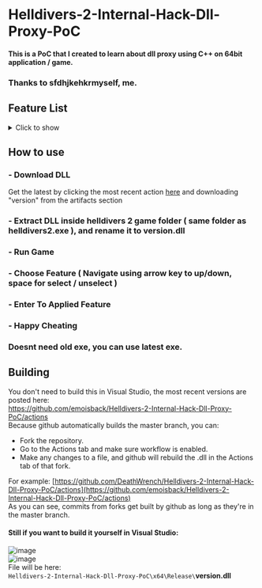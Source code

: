 # Helldivers-2-Internal-Hack-Dll-Proxy-PoC

#### This is a PoC that I created to learn about dll proxy using C++ on 64bit application / game.

### Thanks to sfdhjkehkrmyself, me.

## Feature List
<details>
  <summary>Click to show</summary>
  
  | Cheat | Description |
  |----------|----------|
  | Infinite Health | Makes you invulnerable to most forms of damage |
  | Infinite Grenades | Grenades are always at max capacity |
  | Infinite Grenades (legit) | Grenades decrease, but never drops to zero. Allows you to collect grenade boxes |
  | Infinite Ammunition | Ammunition is always at max capacity |
  | Infinite Ammunition (legit) | Ammunition decreases, but never drops to zero. Allows you to collect supply packs |
  | Infinite Syringes | Syringes are always at max capacity |
  | Infinite Syringes (legit) | Syringes decrease, but never drops to zero. Allows you to collect supply packs |
  | Infinite Stamina | Disables stamina meter. Run forever |
  | Infinite Stratagems | Stratagems are always at maximum capacity. No stratagem cooldown |
  | MoveSpeed x6 | Move 6x faster than usual |
  | Infinite Mission Time | Mission timer does not decrease |
  | No Reload | Magazine capacity does not decrease |
  | Max Resources | Picking up a sample will pick up x500 of each type. There is a max capacity on board your own ship |
  | Add 5 samples | Picking up a sample adds 5 samples to your inventory |
  | No Recoil | Prevents your weapon from having a recoil effect |
  | Infinite Backpack | Backpack 'resource' is never depleted (eg. full ammo, rover no overheat) |
  | Infinite Special Weapon | Special weapon has unlimited ammunition |
  | No Laser Cannon Overheat | Laser cannon can be fired forever without swapping cartridge |
  | Instant Railgun | Arc Thrower and Railgun do not need to be charged for max damage |
  | Show All Map Icons | Simulates radar tower, all POI and objectives shown on the map |
  | No Stationary Turret Overheat | Heavy Machine Gun emplacement does not require cooling down |
  | No Backpack Shield Cooldown | When backpack energy shield is broken, it instantly gets replaced |
  | No Jetpack Cooldown | Jetpack does not require recharging, jump constantly |
  | All Stratagems in Loadout | Enables in-development stratagems, as well as locked stratagems |
  | All Equipment in Armory | Enables in-development, or locked, primary, secondary weapons, and grenades |
  | All Armor in Armory | Enables in-development, or locked armor |
</details>

## How to use
### - Download DLL
Get the latest by clicking the most recent action [here](https://github.com/emoisback/Helldivers-2-Internal-Hack-Dll-Proxy-PoC/actions) and downloading "version" from the artifacts section
### - Extract DLL inside helldivers 2 game folder ( same folder as helldivers2.exe ), and rename it to version.dll
### - Run Game
### - Choose Feature ( Navigate using arrow key to up/down, space for select / unselect )
### - Enter To Applied Feature
### - Happy Cheating

### Doesnt need old exe, you can use latest exe.

## Building 
You don't need to build this in Visual Studio, the most recent versions are posted here: \
https://github.com/emoisback/Helldivers-2-Internal-Hack-Dll-Proxy-PoC/actions \
Because github automatically builds the master branch, you can:
- Fork the repository. 
- Go to the Actions tab and make sure workflow is enabled.
- Make any changes to a file, and github will rebuild the .dll in the Actions tab of that fork.

For example: [https://github.com/DeathWrench/Helldivers-2-Internal-Hack-Dll-Proxy-PoC/actions](https://github.com/emoisback/Helldivers-2-Internal-Hack-Dll-Proxy-PoC/actions) \
As you can see, commits from forks get built by github as long as they're in the master branch.
#### Still if you want to build it yourself in Visual Studio:
![image](https://github.com/DeathWrench/Helldivers-2-Internal-Hack-Dll-Proxy-PoC/assets/45341450/cd8bb59e-72fb-492e-be0d-1a952295e27c)\
![image](https://github.com/DeathWrench/Helldivers-2-Internal-Hack-Dll-Proxy-PoC/assets/45341450/d7ef335a-ff96-48d0-bce6-e6bf2445f264)\
File will be here: \
``Helldivers-2-Internal-Hack-Dll-Proxy-PoC\x64\Release\``**version.dll**
